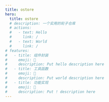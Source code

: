 ```yaml
---
title: ostore
hero:
  title: ostore
  # description: 一个实用的轮子仓库
  # actions:
  #   - text: Hello
  #     link: /
  #   - text: World
  #     link: /
# features:
#   - title: 组件封装
#     emoji: 💎
#     description: Put hello description here
#   - title: 工具函数
#     emoji: 🌈
#     description: Put world description here
#   - title: 功能实现
#     emoji: 🚀
#     description: Put ! description here
---
```



